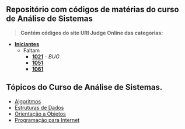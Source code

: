 ## Repositório com códigos de matérias do curso de Análise de Sistemas

>**Contém códigos do site URI Judge Online das categorias:**

* **[Iniciantes](https://www.urionlinejudge.com.br/judge/pt/problems/index/1)**
  * Faltam
    - **[1021](https://www.urionlinejudge.com.br/judge/pt/problems/view/1051)**  - _BUG_
    - **[1051](https://www.urionlinejudge.com.br/judge/pt/problems/view/1051)**
    - **[1061](https://www.urionlinejudge.com.br/judge/pt/problems/view/1061)**


## Tópicos do Curso de Análise de Sistemas.
* [Algoritmos](https://github.com/Marlysson/Tecnologo-ADS/tree/master/Algoritmos)
* [Estruturas de Dados](https://github.com/Marlysson/Tecnologo-ADS/tree/master/Estrutura%20de%20Dados)
* [Orientação a Objetos](https://github.com/Marlysson/Tecnologo-ADS/tree/master/Orienta%C3%A7%C3%A3o%20a%20Objetos)
* [Programação para Internet](https://github.com/Marlysson/Tecnologo-ADS/tree/master/Programa%C3%A7%C3%A3o-Internet)